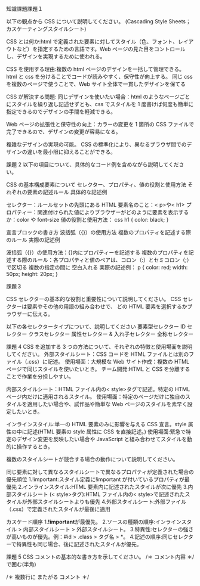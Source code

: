 知識課題課題１

以下の観点から CSS について説明してください。
(Cascading Style Sheets；カスケーティングスタイルシート)

CSS とは何か:html で定義された要素に対してスタイル（色、フォント、レイアウトなど）を指定するための言語です。Web ページの見た目をコントロールし、デザインを実現するために使われる。

CSS を使用する理由:複数の html ページのデザインを一括して管理できる。
html と css を分けることでコードが読みやすく、保守性が向上する。
同じ css を複数のページで使うことで、Web サイト全体で一貫したデザインを保てる

CSS が解決する問題:
同じデザインを使いたい場合：html のようなページごとにスタイルを繰り返し記述せずとも、css でスタイルを 1 度書けば何度も簡単に指定できるのでデザインの手間を軽減できる。

Web ページの拡張性と保守性の向上：カラーの変更を 1 箇所の CSS ファイルで完了できるので、デザインの変更が容易になる。

複雑なデザインの実現の可能。
CSS の標準化により、異なるブラウザ間でのデザインの違いを最小限に抑えることができる。

課題 2
以下の項目について、具体的なコード例を含めながら説明してください。

CSS の基本構成要素について
セレクター、プロパティ、値の役割と使用方法
それぞれの要素の記述ルール
具体的な記述例

セレクター：ルールセットの先頭にある HTML 要素名のこと：< p>や< h1>
プロパティー：関連付けられた値によりブラウザーがどのように要素を表示するか：color や font-size
値の役割と使用方法：
css
h1 {
color: black;
}

宣言ブロックの書き方
波括弧（{}）の使用方法
複数のプロパティを記述する際のルール
実際の記述例

波括弧（{}）の使用方法：{}内にプロパティーを記述する
複数のプロパティを記述する際のルール：各プロパティと値のペアは、コロン（:）とセミコロン（;）で区切る
複数の指定の間に 空白入れる
実際の記述例：
p {
color: red;
width: 50px;
height: 20px;
}

課題３

CSS セレクターの基本的な役割と重要性について説明してください。
CSS セレクターは要素やその他の用語の組み合わせで、
どの HTML 要素を選択するかブラウザーに伝える。

以下の各セレクタータイプについて、説明してください
要素型セレクター
ID セレクター
クラスセレクター
属性セレクター
& 入れ子セレクター
全称セレクター

課題 4
CSS を追加する 3 つの方法について、それぞれの特徴と使用場面を説明してください。
外部スタイルシート：CSS コードを HTML ファイルとは別のファイル（.css）に記述。
使用場面：大規模な Web サイト作成：複数の HTML ページで同じスタイルを使いたいとき。
チーム開発:HTML と CSS を分離することで作業を分担しやすい。

内部スタイルシート：HTML ファイル内の< style>タグで記述。特定の HTML ページ内だけに適用されるスタイル。
使用場面：特定のページだけに独自のスタイルを適用したい場合や、試作品や簡単な Web ページのスタイルを素早く設定したいとき。

インラインスタイル:単一の HTML 要素のみに影響を与える CSS 宣言。style 属性の中に記述(HTML 要素の style 属性に CSS を直接記述。)
使用場面:緊急で特定のデザイン変更を反映したい場合や JavaScript と組み合わせてスタイルを動的に操作するとき。

複数のスタイルシートが競合する場合の動作について説明してください。

同じ要素に対して異なるスタイルシートで異なるプロパティが定義された場合の優先順位
1.!important:スタイル定義に!important が付いているプロパティが最優先 2.インラインスタイル:HTML 要素内に記述されたスタイルが次に優先 3.内部スタイルシート (< style>タグ):HTML ファイル内の< style>で記述されたスタイルが外部スタイルシートよりも優先 4.外部スタイルシート:外部ファイル（.css）で定義されたスタイルが最後に適用

カスケード順序 1.**!important**が最優先。 2.ソースの種類の順序:インラインスタイル > 内部スタイルシート > 外部スタイルシート。 3.特異性:セレクターの強さが高いものが優先。例：#id > .class > タグ名 > \*。 4.記述の順序:同じセレクターで特異性も同じ場合、後に記述されたスタイルが優先。

課題 5
CSS コメントの基本的な書き方を示してください。
/＊ コメント内容 ＊/で囲む(半角)

/＊
複数行に
またがる
コメント
＊/
